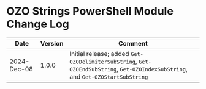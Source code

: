 # OZO Strings PowerShell Module Change Log

|Date|Version|Comment|
|----|-------|-------|
|2024-Dec-08|1.0.0|Initial release; added `Get-OZODelimiterSubString`, `Get-OZOEndSubString`, `Get-OZOIndexSubString`, and `Get-OZOStartSubString`|
